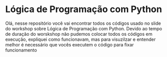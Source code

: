 # Lógica de Programação com Python



<p align>
Olá, nesse repositório você vai encontrar todos os códigos usado no slide do workshop sobre Lógica de Programação com Python. Devido ao tempo de duração do worskshop não pudemos colocar todos os códigos em execução, expliquei como funcionavam, mas para visuzilzar e entender melhor é necessário que vocês executem o código para fixar funcionamento
